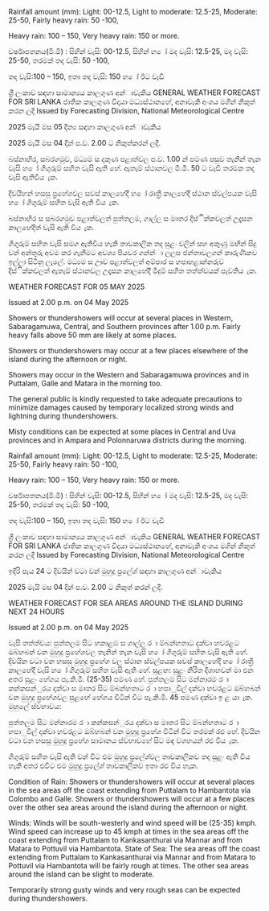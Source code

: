 Rainfall amount (mm): Light: 00-12.5, Light to moderate: 12.5-25, Moderate: 25-50, Fairly heavy rain: 50 -100,

Heavy rain: 100 – 150, Very heavy rain: 150 or more.

වර්ෂාපතනය(මි.මී) : සිහින් වැසි: 00-12.5, සිහින් හ ෝ මද වැසි: 12.5-25, මද වැසි: 25-50, තරමක් තද වැසි: 50 -100,

තද වැසි:100 – 150, ඉතා තද වැසි: 150 හ ෝ ඊට වැඩි

ශ්‍රී ලංකාව සඳහා සාමාන්‍යය කාලගුණ අන්‍ාවැකිය GENERAL WEATHER FORECAST FOR SRI LANKA ජාතික කාලගුණ විදයා මධ්‍යස්ථානහේ, අනාවැකි අංශය මගින් නිකුත් කරන ලදි Issued by Forecasting Division, National Meteorological Centre

2025 මැයි මස 05 දින්‍ය සඳහා කාලගුණ අන්‍ාවැකිය

2025 මැයි මස 04 දින්‍ ප.ව. 2.00 ට නිකුත්කරන්‍ ලදී.

බස්නාහිර, සබරගමුව, මධ්‍යම ස දකුණ පළාත්වල ප.ව. 1.00 න් පමණ පසුව තැනින් තැන වැසි හ ෝ ගිගුරුම් සහිත වැසි ඇති හේ. ඇතැම් ස්ථානවල මි.මී. 50 ට වැඩි තරමක තද වැසි ඇතිවිය ැක.

දිවයිහන් හසසු ප්‍රහේශවල සවස් කාලහේදී හ ෝ රාත්‍රී කාලහේදී ස්ථාන ස්වල්පයක වැසි හ ෝ ගිගුරුම් සහිත වැසි ඇති විය ැක.

බස්නාහිර ස සබරගමුව පළාත්වලත් පුත්තලම, ගාල්ල ස මාතර දිස්ික්කවලත් උදෑසන කාලහේදීත් වැසි ඇති විය ැක.

ගිගුරුම් සහිත වැසි සමග ඇතිවිය හැකි තාවකාලික තද සුළං වලින් සහ අකුණු මඟින් සිදු වන්‍ අන්‍තුරු අවම කර ගැනීමට අවශ්‍ය පියවර ගන්න්‍ා ලලස ජන්‍තාවලගන් කාරුණිකව ඉල්ලා සිටිනු ලැලේ. මධ්‍යම ස ඌව පළාත්වලත් අම්පාර ස හපාහළාන්නරුව දිස්ික්කවලත් ඇතැම් ස්ථානවල උදෑසන කාලහේදී මීදුම් සහිත තත්ත්වයක් පැවතිය ැක.

WEATHER FORECAST FOR 05 MAY 2025

Issued at 2.00 p.m. on 04 May 2025

Showers or thundershowers will occur at several places in Western, Sabaragamuwa, Central, and Southern provinces after 1.00 p.m. Fairly heavy falls above 50 mm are likely at some places.

Showers or thundershowers may occur at a few places elsewhere of the island during the afternoon or night.

Showers may occur in the Western and Sabaragamuwa provinces and in Puttalam, Galle and Matara in the morning too.

The general public is kindly requested to take adequate precautions to minimize damages caused by temporary localized strong winds and lightning during thundershowers.

Misty conditions can be expected at some places in Central and Uva provinces and in Ampara and Polonnaruwa districts during the morning.

Rainfall amount (mm): Light: 00-12.5, Light to moderate: 12.5-25, Moderate: 25-50, Fairly heavy rain: 50 -100,

Heavy rain: 100 – 150, Very heavy rain: 150 or more.

වර්ෂාපතනය(මි.මී) : සිහින් වැසි: 00-12.5, සිහින් හ ෝ මද වැසි: 12.5-25, මද වැසි: 25-50, තරමක් තද වැසි: 50 -100,

තද වැසි:100 – 150, ඉතා තද වැසි: 150 හ ෝ ඊට වැඩි

ශ්‍රී ලංකාව සඳහා සාමාන්‍යය කාලගුණ අන්‍ාවැකිය GENERAL WEATHER FORECAST FOR SRI LANKA ජාතික කාලගුණ විදයා මධ්‍යස්ථානහේ, අනාවැකි අංශය මගින් නිකුත් කරන ලදි Issued by Forecasting Division, National Meteorological Centre

ඉදිරි පැය 24 ට දිවයින්‍ වටා වන්‍ මුහුදු ප්‍රලේශ්‍ සඳහා කාලගුණ අන්‍ාවැකිය

2025 මැයි මස 04 දින්‍ ප.ව. 2.00 ට නිකුත් කරන්‍ ලදී.

WEATHER FORECAST FOR SEA AREAS AROUND THE ISLAND DURING NEXT 24 HOURS

Issued at 2.00 p.m. on 04 May 2025

වැසි තත්ත්වය: පුත්තලම සිට හකාළඹ ස ගාල්ල ර ා ම්බන්හතාට දක්වා හවරළට ඔබ්හබන් වන මුහුදු ප්‍රහේශවල තැනින් තැන වැසි හ ෝ ගිගුරුම් සහිත වැසි ඇති හේ. දිවයින වටා වන හසසු මුහුදු ප්‍රහේශ වල ස්ථාන ස්වල්පයක සවස් කාලහේදී හ ෝ රාත්‍රී කාලහේදී වැසි හ ෝ ගිගුරුම් සහිත වැසි ඇති හේ. සුළඟ: සුළං නිරිත දිශාහවන් මා එන අතර සුළං හේගය පැ.කි.මී. (25-35) පමණ හේ. පුත්තලම සිට මන්නාරම ර ා කන්කසන්ුරය දක්වා ස මාතර සිට ම්බන්හතාට ර ා හපාුවිල් දක්වා හවරළට ඔබ්හබන් වන මුහුදු ප්‍රහේශවල සුළහේ හේගය විටින් විට පැ.කි.මී. 45 පමණ දක්වා ඉ ළ යා ැක. මුහුලේ ස්වභාවය:

පුත්තලම සිට මන්නාරම ර ා කන්කසන්ුරය දක්වා ස මාතර සිට ම්බන්හතාට ර ා හපාුවිල් දක්වා හවරළට ඔබ්හබන් වන මුහුදු ප්‍රහේශ විටින් විට තරමක් රළු හේ. දිවයින වටා වන හසසු මුහුදු ප්‍රහේශ සාමානය ස්වභාවහේ සිට මඳ වශහයන් රළු විය ැක.

ගිගුරුම් සහිත වැසි ඇති වන්‍ විට එම මුහුදු ප්‍රලේශ්‍වල තාවකාලිකව තද සුළං ඇති විය හැකි අතර එවිට එම මුහුදු ප්‍රලේශ්‍ තාවකාලිකව ඉතා රළු විය හැක.

Condition of Rain: Showers or thundershowers will occur at several places in the sea areas off the coast extending from Puttalam to Hambantota via Colombo and Galle. Showers or thundershowers will occur at a few places over the other sea areas around the island during the afternoon or night.

Winds: Winds will be south-westerly and wind speed will be (25-35) kmph. Wind speed can increase up to 45 kmph at times in the sea areas off the coast extending from Puttalam to Kankasanthurai via Mannar and from Matara to Pottuvil via Hambantota. State of Sea: The sea areas off the coast extending from Puttalam to Kankasanthurai via Mannar and from Matara to Pottuvil via Hambantota will be fairly rough at times. The other sea areas around the island can be slight to moderate.

Temporarily strong gusty winds and very rough seas can be expected during thundershowers.